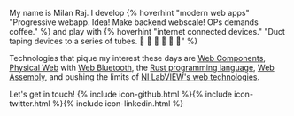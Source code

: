 <amp-img width="700" height="500" layout="responsive" src="/assets/images/leap_quadrotor.png"></amp-img>

My name is Milan Raj. I develop {% hoverhint "modern web apps" "Progressive webapp.&#10;Idea! Make backend webscale!&#10;OPs demands coffee." %} and play with {% hoverhint "internet connected devices." "Duct taping devices to a series of tubes.&#10;&#x1F986; &#x1F4FC; &#x1F4F1; &#x1F488; &#x1F488; &#x1F488;" %}

Technologies that pique my interest these days are [Web Components][web_components], [Physical Web][physical_web] with [Web Bluetooth][web_bluetooth], the [Rust programming language][rust], [Web Assembly][wasm], and pushing the limits of [NI LabVIEW's web technologies][labview_web_services].

Let's get in touch! {% include icon-github.html %}{% include icon-twitter.html %}{% include icon-linkedin.html %}

[web_components]: https://webcomponents.org/
[physical_web]: https://google.github.io/physical-web/
[web_bluetooth]: https://www.w3.org/community/web-bluetooth/
[rust]: https://www.rust-lang.org/
[wasm]: https://webassembly.github.io/
[labview_web_services]: https://decibel.ni.com/content/groups/web-services

